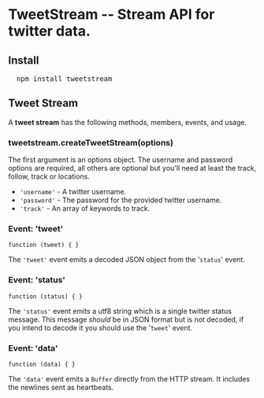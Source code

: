 # TweetStream -- Stream API for twitter data.

## Install

<pre>
  npm install tweetstream
</pre>

## Tweet Stream

A **tweet stream** has the following methods, members, events, and usage.

<script src="http://gist.github.com/409575.js"></script>

### tweetstream.createTweetStream(options)

The first argument is an options object. The username and password options are required, all others are optional but you'll need at least the track, follow, track or locations.

* `'username'` - A twitter username.
* `'password'` - The password for the provided twitter username.
* `'track'` - An array of keywords to track.

### Event: 'tweet'

`function (tweet) { }`

The `'tweet'` event emits a decoded JSON object from the '`status`' event.

### Event: 'status'

`function (status) { }`

The `'status'` event emits a utf8 string which is a single twitter status message. This message *should* be in JSON format but is not decoded, if you intend to decode it you should use the '`tweet`' event.

### Event: 'data'

`function (data) { }`

The `'data'` event emits a `Buffer` directly from the HTTP stream. It includes the newlines sent as heartbeats.
